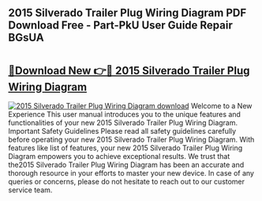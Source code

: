 ## 2015 Silverado Trailer Plug Wiring Diagram PDF Download Free - Part-PkU User Guide Repair BGsUA

# <h2><a href="http://dfrllix.blite.top/?on=2015+Silverado+Trailer+Plug+Wiring+Diagram">🔗Download New 👉🔴 2015 Silverado Trailer Plug Wiring Diagram</a></h2>

[![2015 Silverado Trailer Plug Wiring Diagram download](https://i.imgur.com/lujVjoI.png)](http://dfrllix.blite.top/?on=2015+Silverado+Trailer+Plug+Wiring+Diagram)
Welcome to a New Experience This user manual introduces you to the unique features and functionalities of your new 2015 Silverado Trailer Plug Wiring Diagram. Important Safety Guidelines Please read all safety guidelines carefully before operating your new 2015 Silverado Trailer Plug Wiring Diagram. With features like list of features, your new 2015 Silverado Trailer Plug Wiring Diagram empowers you to achieve exceptional results. We trust that the2015 Silverado Trailer Plug Wiring Diagram has been an accurate and thorough resource in your efforts to master your new device. In case of any queries or concerns, please do not hesitate to reach out to our customer service team.
